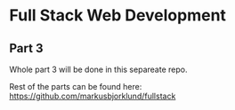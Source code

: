 # Full Stack Web Development

## Part 3

Whole part 3 will be done in this separeate repo. 

Rest of the parts can be found here: https://github.com/markusbjorklund/fullstack 


